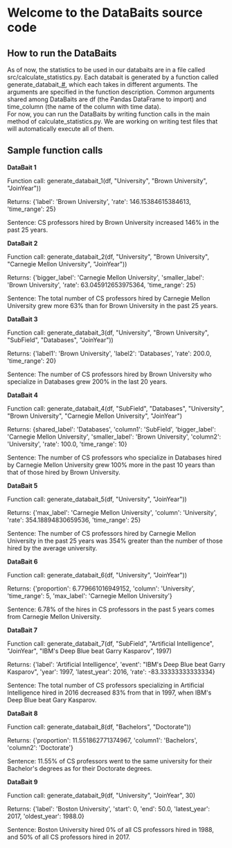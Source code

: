 # Welcome to the DataBaits source code 


## How to run the DataBaits 
As of now, the statistics to be used in our databaits are in a file called src/calculate_statistics.py.
Each databait is generated by a function called generate_databait_[#](), which each takes in different arguments. 
The arguments are specified in the function description. 
Common arguments shared among DataBaits are df (the Pandas DataFrame to import) and time_column (the name of the column with time data).  
For now, you can run the DataBaits by writing function calls in the main method of calculate_statistics.py. 
We are working on writing test files that will automatically execute all of them. 


## Sample function calls  
<b>DataBait 1</b>

Function call: generate_databait_1(df, "University", "Brown University", "JoinYear"))

Returns: {'label': 'Brown University', 'rate': 146.15384615384613, 'time_range': 25}

Sentence: CS professors hired by Brown University increased 146% in the past 25 years.

<b>DataBait 2</b>

Function call: generate_databait_2(df, "University", "Brown University", "Carnegie Mellon University", "JoinYear"))

Returns: {'bigger_label': 'Carnegie Mellon University', 'smaller_label': 'Brown University', 'rate': 63.045912653975364, 'time_range': 25}

Sentence: The total number of CS professors hired by Carnegie Mellon University grew more 63% than for Brown University in the past 25 years. 


<b>DataBait 3</b>

Function call: generate_databait_3(df, "University", "Brown University", "SubField", "Databases", "JoinYear"))

Returns: {'label1': 'Brown University', 'label2': 'Databases', 'rate': 200.0, 'time_range': 20}

Sentence: The number of CS professors hired by Brown University who specialize in Databases grew 200% in the last 20 years. 

<b>DataBait 4</b>

Function call: generate_databait_4(df, "SubField", "Databases", "University", "Brown University", "Carnegie Mellon University", "JoinYear")

Returns: {shared_label': 'Databases', 'column1': 'SubField', 'bigger_label': 'Carnegie Mellon University', 'smaller_label': 'Brown University', 'column2': 'University', 'rate': 100.0, 'time_range': 10}

Sentence: The number of CS professors who specialize in Databases hired by Carnegie Mellon University grew 100% more in the past 10 years than that of those hired by Brown University. 

<b>DataBait 5</b>

Function call: generate_databait_5(df, "University", "JoinYear"))

Returns: {'max_label': 'Carnegie Mellon University', 'column': 'University', 'rate': 354.18894830659536, 'time_range': 25}

Sentence: The number of CS professors hired by Carnegie Mellon University in the past 25 years was 354% greater than the number of those hired by the average university. 

<b>DataBait 6</b>

Function call: generate_databait_6(df, "University", "JoinYear"))

Returns: {'proportion': 6.779661016949152, 'column': 'University', 'time_range': 5, 'max_label': 'Carnegie Mellon University'}

Sentence: 6.78% of the hires in CS professors in the past 5 years comes from Carnegie Mellon University. 

<b>DataBait 7</b>

Function call: generate_databait_7(df, "SubField", "Artificial Intelligence", "JoinYear", "IBM's Deep Blue beat Garry Kasparov", 1997)

Returns: {'label': 'Artificial Intelligence', 'event': "IBM's Deep Blue beat Garry Kasparov", 'year': 1997, 'latest_year': 2016, 'rate': -83.33333333333334}

Sentence: The total number of CS professors specializing in Artificial Intelligence hired in 2016 decreased 83% from that in 1997, when IBM's Deep Blue beat Gary Kasparov. 

<b>DataBait 8</b>

Function call: generate_databait_8(df, "Bachelors", "Doctorate"))

Returns: {'proportion': 11.551862771374967, 'column1': 'Bachelors', 'column2': 'Doctorate'}

Sentence: 11.55% of CS professors went to the same university for their Bachelor's degrees as for their Doctorate degrees. 

<b>DataBait 9</b>

Function call: generate_databait_9(df, "University", "JoinYear", 30)

Returns: {'label': 'Boston University', 'start': 0, 'end': 50.0, 'latest_year': 2017, 'oldest_year': 1988.0}

Sentence: Boston University hired 0% of all CS professors hired in 1988, and 50% of all CS professors hired in 2017. 
